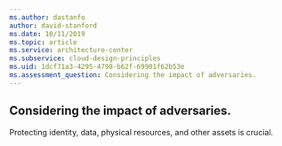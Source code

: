 ```yaml
---
ms.author: dastanfo
author: david-stanford
ms.date: 10/11/2019
ms.topic: article
ms.service: architecture-center
ms.subservice: cloud-design-principles
ms.uid: 1dcf71a3-4295-4798-b62f-69901f62b53e
ms.assessment_question: Considering the impact of adversaries.
---
```

## Considering the impact of adversaries.

Protecting identity, data, physical resources, and other assets is crucial.
